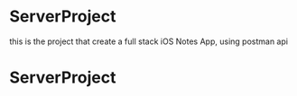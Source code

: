 # ServerProject
this is the project that create a full stack iOS Notes App, using postman api
# ServerProject
